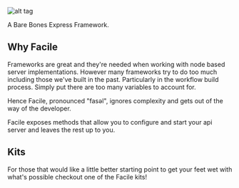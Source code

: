 ![alt tag](https://raw.githubusercontent.com/origin1tech/facile/master/img/logo.png)

A Bare Bones Express Framework.

## Why Facile

Frameworks are great and they're needed when working with node based
server implementations. However many frameworks try to do too much
including those we've built in the past. Particularly in the workflow
build process. Simply put there are too many variables to account for.

Hence Facile, pronounced "fasəl", ignores complexity and gets out of
the way of the developer.

Facile exposes methods that allow you to configure and start your api
server and leaves the rest up to you.

## Kits

For those that would like a little better starting point to get your feet
wet with what's possible checkout one of the Facile kits!